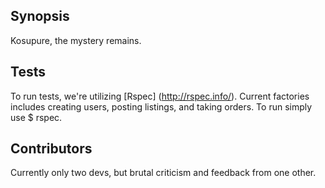 ## Synopsis

Kosupure, the mystery remains.

## Tests

To run tests, we're utilizing [Rspec] (http://rspec.info/). Current factories includes creating users, posting listings, and taking orders. To run simply use $ rspec.

## Contributors

Currently only two devs, but brutal criticism and feedback from one other.
